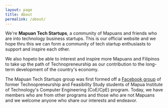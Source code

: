 ```yaml
---
layout: page
title: About
permalink: /about/
---
```


We're **Mapuan Tech Startups**, a community of Mapuans and friends who are into technology business startups. This is our official website and we hope thru this we can form a community of tech startup enthusiasts to support and inspire each other.

We also hopeto be able to interest and inspire more Mapuans and Filipinos to take up the path of Technopreneurship as our contribution to the long-term development of the country's economy.

The Mapuan Tech Startups group was first formed off a [Facebook group](ttps://www.facebook.com/groups/225295784331139/) of former Technopreneurship and Feasibility Study students of Mapua Institute of Technology's Computer Engineering (CoE/CpE) program. Today, we have members who are from other programs and those who are not Mapuans and we welcome anyone who share our interests and endeavor.
